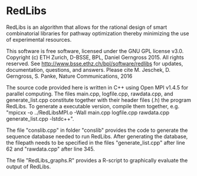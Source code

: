 # RedLibs
RedLibs is an algorithm that allows for the rational design of smart combinatorial libraries for pathway optimization thereby minimizing the use of experimental resources.

This software is free software, licensed under the GNU GPL license v3.0.
Copyright (c) ETH Zurich, D-BSSE, BPL, Daniel Gerngross 2015. All rights reserved.
See http://www.bsse.ethz.ch/bpl/software/redlibs for updates, documentation, questions, and answers.
Please cite M. Jeschek, D. Gerngross, S. Panke, Nature Communications, 2016

The source code provided here is written in C++ using Open MPI v1.4.5 for parallel computing. The files main.cpp, logfile.cpp, rawdata.cpp, and generate_list.cpp constitute together with their header files (.h) the program RedLibs. To generate a executable version, compile them together, e.g. "mpicxx -o ../RedLibsMPI.o -Wall main.cpp logfile.cpp rawdata.cpp generate_list.cpp -lstdc++".

The file "conslib.cpp" in folder "conslib" provides the code to generate the sequence database needed to run RedLibs. After generating the database, the filepath needs to be specified in the files "generate_list.cpp" after line 62 and "rawdata.cpp" after line 345.

The file "RedLibs_graphs.R" provides a R-script to graphically evaluate the output of RedLibs.
